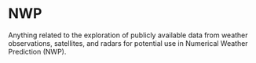 # NWP
Anything related to the exploration of publicly available data from weather observations, satellites, and radars for potential use in Numerical Weather Prediction (NWP).
